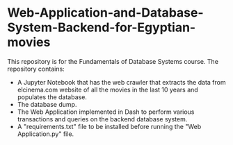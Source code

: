 # Web-Application-and-Database-System-Backend-for-Egyptian-movies
This repository is for the Fundamentals of Database Systems course. The repository contains:
- A Jupyter Notebook that has the web crawler that extracts the data from elcinema.com website of all the movies in the last 10 years and populates the database.
- The database dump.
- The Web Application implemented in Dash to perform various transactions and queries on the backend database system.
- A "requirements.txt" file to be installed before running the "Web Application.py" file.
